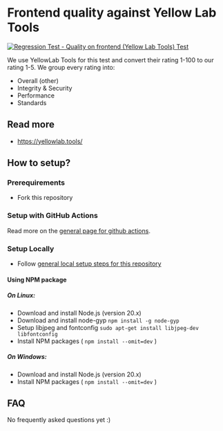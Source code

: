 # Frontend quality against Yellow Lab Tools
[![Regression Test - Quality on frontend (Yellow Lab Tools) Test](https://github.com/Webperf-se/webperf_core/actions/workflows/regression-test-ylt.yml/badge.svg)](https://github.com/Webperf-se/webperf_core/actions/workflows/regression-test-ylt.yml)

We use YellowLab Tools for this test and convert their rating 1-100 to our rating 1-5.
We group every rating into:
* Overall (other)
* Integrity & Security
* Performance
* Standards

## Read more

* https://yellowlab.tools/

## How to setup?

### Prerequirements

* Fork this repository

### Setup with GitHub Actions

Read more on the [general page for github actions](../getting-started-github-actions.md).

### Setup Locally

* Follow [general local setup steps for this repository](../getting-started-local.md)

#### Using NPM package

##### On Linux:
* Download and install Node.js (version 20.x)
* Download and install node-gyp `npm install -g node-gyp`
* Setup libjpeg and fontconfig `sudo apt-get install libjpeg-dev libfontconfig`
* Install NPM packages ( `npm install --omit=dev` )

##### On Windows:
* Download and install Node.js (version 20.x)
* Install NPM packages ( `npm install --omit=dev` )

## FAQ

No frequently asked questions yet :)

